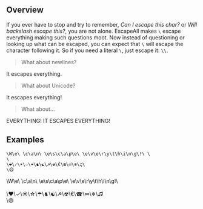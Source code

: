 ## Overview
If you ever have to stop and try to remember, *Can I escape this char?* or *Will backslash escape this?*, you are not alone.  EscapeAll makes `\` escape everything making such questions moot.  Now instead of questioning or looking up what can be escaped, you can expect that `\` will escape the character following it.  So if you need a literal `\`, just escape it: `\\`.

> What about newlines?

It escapes everything.

> What about Unicode?

It escapes everything!

> What about...

EVERYTHING! IT ESCAPES EVERYTHING!

## Examples

```
\W\e\ \c\a\n\ \e\s\c\a\p\e\ \e\v\e\r\y\t\h\i\n\g\!\ \
\
\❤\✓\☀\☆\☂\♞\☯\☭\☢\€\☎\∞\❄\♫\
\😄
```

\W\e\ \c\a\n\ \e\s\c\a\p\e\ \e\v\e\r\y\t\h\i\n\g\!\ \
\
\❤\✓\☀\☆\☂\♞\☯\☭\☢\€\☎\∞\❄\♫\
\😄
